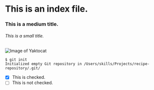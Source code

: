 # This is an index file.
### This is a medium title.
###### This is a small title.
![Image of Yaktocat](https://octodex.github.com/images/yaktocat.png)


```
$ git init
Initialized empty Git repository in /Users/skills/Projects/recipe-repository/.git/
```

- [x] This is checked.
- [ ] This is not checked.
